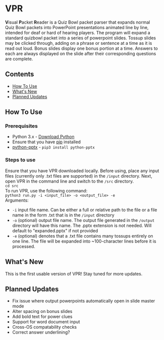 # VPR
**V**isual **P**acket **R**eader is a Quiz Bowl packet parser that expands normal Quiz Bowl packets into PowerPoint presentations animated line by line, intended for deaf or hard of hearing players. The program will expand a standard quizbowl packet into a series of powerpoint slides. Tossup slides may be clicked through, adding on a phrase or sentence at a time as it is read out loud. Bonus slides display one bonus portion at a time. Answers to each are always displayed on the slide after their corresponding questions are complete.

## Contents
- [How To Use](#how-to-use)
- [What's New](#whats-new)
- [Planned Updates](#planned-updates)

## How To Use
### Prerequisites
- Python 3.x - [Download Python](https://www.python.org/downloads/)
- Ensure that you have [pip](https://pypi.org/project/pip/) installed
- [python-pptx](https://python-pptx.readthedocs.io/en/latest/index.html) - `pip3 install python-pptx`
### Steps to use
Ensure that you have VPR downloaded locally. Before using, place any input files (currently only .txt files are supported) in the `/input` directory. Next, open VPR in the command line and switch to the `/src` directory.
<br>
`cd src`
<br>
To run VPR, use the following command:
<br>
`python3 run.py -i <input_file> -o <output_file> -e`
<br>
Arguments:
- `-i` input file name. Can be either a full or relative path to the file or a file name in the form <name>.txt that is in the `/input` directory
- `-o` (optional) output file name. The output file generated in the `/output` directory will have this name. The .pptx extension is not needed. Will default to "expanded.pptx" if not provided
- `-e` (optional) denotes that a .txt file contains many tossups entirely on one line. The file will be expanded into ~100-character lines before it is processed.

## What's New
This is the first usable version of VPR! Stay tuned for more updates.
## Planned Updates
- Fix issue where output powerpoints automatically open in slide master mode
- Alter spacing on bonus slides
- Add bold text for power clues
- Support for word document input
- Cross-OS compatability checks
- Correct answer underlining?
